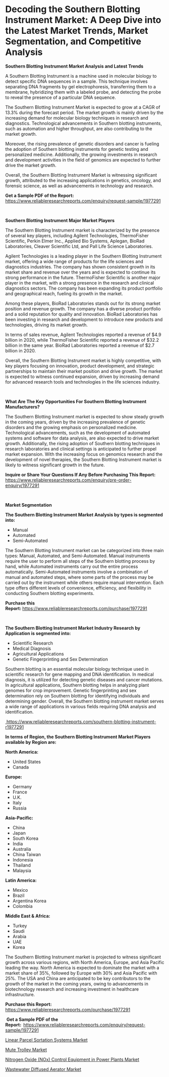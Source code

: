 <p><h1>Decoding the Southern Blotting Instrument Market: A Deep Dive into the Latest Market Trends, Market Segmentation, and Competitive Analysis</h1></p><p><strong>Southern Blotting Instrument Market Analysis and Latest Trends</strong></p>
<p><p>A Southern Blotting Instrument is a machine used in molecular biology to detect specific DNA sequences in a sample. This technique involves separating DNA fragments by gel electrophoresis, transferring them to a membrane, hybridizing them with a labeled probe, and detecting the probe to reveal the presence of a particular DNA sequence.</p><p>The Southern Blotting Instrument Market is expected to grow at a CAGR of 13.3% during the forecast period. The market growth is mainly driven by the increasing demand for molecular biology techniques in research and diagnostics. Technological advancements in Southern blotting instruments, such as automation and higher throughput, are also contributing to the market growth.</p><p>Moreover, the rising prevalence of genetic disorders and cancer is fueling the adoption of Southern blotting instruments for genetic testing and personalized medicine. Additionally, the growing investments in research and development activities in the field of genomics are expected to further drive the market growth.</p><p>Overall, the Southern Blotting Instrument Market is witnessing significant growth, attributed to the increasing applications in genetics, oncology, and forensic science, as well as advancements in technology and research.</p></p>
<p><strong>Get a Sample PDF of the Report:&nbsp;</strong> <a href="https://www.reliableresearchreports.com/enquiry/request-sample/1977291">https://www.reliableresearchreports.com/enquiry/request-sample/1977291</a></p>
<p>&nbsp;</p>
<p><strong>Southern Blotting Instrument Major Market Players</strong></p>
<p><p>The Southern Blotting Instrument market is characterized by the presence of several key players, including Agilent Technologies, ThermoFisher Scientific, Perkin Elmer Inc., Applied Bio Systems, Aplegan, BioRad Laboratories, Cleaver Scientific Ltd, and Pall Life Science Laboratories. </p><p>Agilent Technologies is a leading player in the Southern Blotting Instrument market, offering a wide range of products for the life sciences and diagnostics industries. The company has shown consistent growth in its market share and revenue over the years and is expected to continue its strong performance in the future. ThermoFisher Scientific is another major player in the market, with a strong presence in the research and clinical diagnostics sectors. The company has been expanding its product portfolio and geographical reach, fueling its growth in the market.</p><p>Among these players, BioRad Laboratories stands out for its strong market position and revenue growth. The company has a diverse product portfolio and a solid reputation for quality and innovation. BioRad Laboratories has been investing in research and development to introduce new products and technologies, driving its market growth.</p><p>In terms of sales revenue, Agilent Technologies reported a revenue of $4.9 billion in 2020, while ThermoFisher Scientific reported a revenue of $32.2 billion in the same year. BioRad Laboratories reported a revenue of $2.7 billion in 2020.</p><p>Overall, the Southern Blotting Instrument market is highly competitive, with key players focusing on innovation, product development, and strategic partnerships to maintain their market position and drive growth. The market is expected to witness continued expansion, driven by increasing demand for advanced research tools and technologies in the life sciences industry.</p></p>
<p>&nbsp;</p>
<p><strong>What Are The Key Opportunities For Southern Blotting Instrument Manufacturers?</strong></p>
<p><p>The Southern Blotting Instrument market is expected to show steady growth in the coming years, driven by the increasing prevalence of genetic disorders and the growing emphasis on personalized medicine. Technological advancements, such as the development of automated systems and software for data analysis, are also expected to drive market growth. Additionally, the rising adoption of Southern blotting techniques in research laboratories and clinical settings is anticipated to further propel market expansion. With the increasing focus on genomics research and the development of novel therapies, the Southern Blotting Instrument market is likely to witness significant growth in the future.</p></p>
<p><strong>Inquire or Share Your Questions If Any Before Purchasing This Report:</strong> <a href="https://www.reliableresearchreports.com/enquiry/pre-order-enquiry/1977291">https://www.reliableresearchreports.com/enquiry/pre-order-enquiry/1977291</a></p>
<p>&nbsp;</p>
<p><strong>Market Segmentation</strong></p>
<p><strong>The Southern Blotting Instrument Market Analysis by types is segmented into:</strong></p>
<p><ul><li>Manual</li><li>Automated</li><li>Semi-Automated</li></ul></p>
<p><p>The Southern Blotting Instrument market can be categorized into three main types: Manual, Automated, and Semi-Automated. Manual instruments require the user to perform all steps of the Southern blotting process by hand, while Automated instruments carry out the entire process automatically. Semi-Automated instruments involve a combination of manual and automated steps, where some parts of the process may be carried out by the instrument while others require manual intervention. Each type offers different levels of convenience, efficiency, and flexibility in conducting Southern blotting experiments.</p></p>
<p><strong>Purchase this Report:&nbsp;</strong><a href="https://www.reliableresearchreports.com/purchase/1977291">https://www.reliableresearchreports.com/purchase/1977291</a></p>
<p>&nbsp;</p>
<p><strong>The Southern Blotting Instrument Market Industry Research by Application is segmented into:</strong></p>
<p><ul><li>Scientific Research</li><li>Medical Diagnosis</li><li>Agricultural Applications</li><li>Genetic Fingerprinting and Sex Determination</li></ul></p>
<p><p>Southern blotting is an essential molecular biology technique used in scientific research for gene mapping and DNA identification. In medical diagnosis, it is utilized for detecting genetic diseases and cancer mutations. In agricultural applications, Southern blotting helps in analyzing plant genomes for crop improvement. Genetic fingerprinting and sex determination rely on Southern blotting for identifying individuals and determining gender. Overall, the Southern blotting instrument market serves a wide range of applications in various fields requiring DNA analysis and identification.</p></p>
<p><a href="https://www.reliableresearchreports.com/southern-blotting-instrument-r1977291">&nbsp;https://www.reliableresearchreports.com/southern-blotting-instrument-r1977291</a></p>
<p><strong>In terms of Region, the Southern Blotting Instrument Market Players available by Region are:</strong></p>
<p>
    <p> <strong> North America: </strong>
        <ul>
            <li>United States</li>
            <li>Canada</li>
        </ul>
        </p> 
    <p> <strong> Europe: </strong>
        <ul>
            <li>Germany</li>
            <li>France</li>
            <li>U.K.</li>
            <li>Italy</li>
            <li>Russia</li>
        </ul>
        </p> 
    <p> <strong> Asia-Pacific: </strong>
        <ul>
            <li>China</li>
            <li>Japan</li>
            <li>South Korea</li>
            <li>India</li>
            <li>Australia</li>
            <li>China Taiwan</li>
            <li>Indonesia</li>
            <li>Thailand</li>
            <li>Malaysia</li>
        </ul>
        </p> 
    <p> <strong> Latin America: </strong>
        <ul>
            <li>Mexico</li>
            <li>Brazil</li>
            <li>Argentina Korea</li>
            <li>Colombia</li>
        </ul>
        </p> 
    <p> <strong> Middle East & Africa: </strong>
        <ul>
            <li>Turkey</li>
            <li>Saudi</li>
            <li>Arabia</li>
            <li>UAE</li>
            <li>Korea</li>
        </ul>
    </p>
    </p>
<p><p>The Southern Blotting Instrument market is projected to witness significant growth across various regions, with North America, Europe, and Asia Pacific leading the way. North America is expected to dominate the market with a market share of 35%, followed by Europe with 30% and Asia Pacific with 25%. The USA and China are anticipated to be key contributors to the growth of the market in the coming years, owing to advancements in biotechnology research and increasing investment in healthcare infrastructure.</p></p>
<p><strong>Purchase this Report: </strong><a href="https://www.reliableresearchreports.com/purchase/1977291">https://www.reliableresearchreports.com/purchase/1977291</a></p>
<p>&nbsp;<strong>Get a Sample PDF of the Report:&nbsp;&nbsp;</strong><a href="https://www.reliableresearchreports.com/enquiry/request-sample/1977291">https://www.reliableresearchreports.com/enquiry/request-sample/1977291</a></p>
<p><strong></strong></p>
<p><p><a href="https://github.com/suaretopek9/Market-Research-Report-List-2/blob/main/linear-parcel-sortation-systems-market.md">Linear Parcel Sortation Systems Market</a></p><p><a href="https://github.com/moyahfrancoestellec51j635wcx/Market-Research-Report-List-2/blob/main/mute-trolley-market.md">Mute Trolley Market</a></p><p><a href="https://www.linkedin.com/pulse/nitrogen-oxide-nox-control-equipment-power-plants-market-3iibe?trackingId=%2BCiAq3u0uo9UZfkyQ%2B7uGA%3D%3D">Nitrogen Oxide (NOx) Control Equipment in Power Plants Market</a></p><p><a href="https://www.linkedin.com/pulse/wastewater-diffused-aerator-market-furnishes-information-dznie?trackingId=7qwIQFImCwnehCY6%2Bp1i%2FA%3D%3D">Wastewater Diffused Aerator Market</a></p></p>